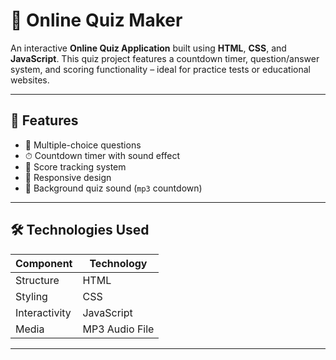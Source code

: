 # 🧠 Online Quiz Maker

An interactive **Online Quiz Application** built using **HTML**, **CSS**, and **JavaScript**. This quiz project features a countdown timer, question/answer system, and scoring functionality – ideal for practice tests or educational websites.

---

## 🚀 Features

- 🎯 Multiple-choice questions
- ⏱ Countdown timer with sound effect
- 🧾 Score tracking system
- 🎨 Responsive design
- 📢 Background quiz sound (`mp3` countdown)

---

## 🛠️ Technologies Used

| Component    | Technology     |
|--------------|----------------|
| Structure    | HTML           |
| Styling      | CSS            |
| Interactivity| JavaScript     |
| Media        | MP3 Audio File |

---
